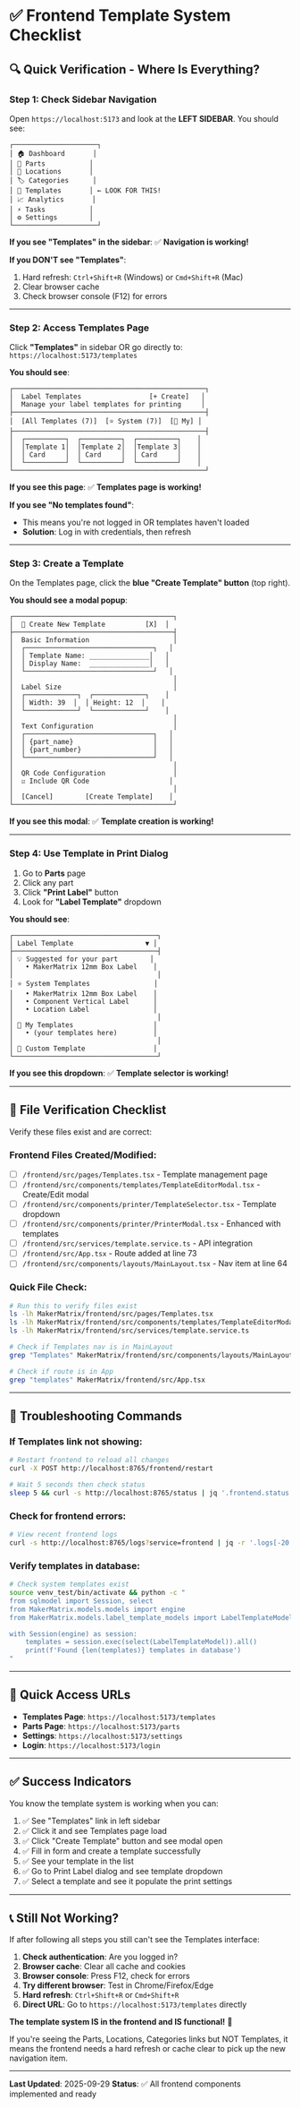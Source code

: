 # ✅ Frontend Template System Checklist

## 🔍 **Quick Verification - Where Is Everything?**

### **Step 1: Check Sidebar Navigation**

Open `https://localhost:5173` and look at the **LEFT SIDEBAR**. You should see:

```
┌─────────────────────┐
│ 🏠 Dashboard       │
│ 🔌 Parts           │
│ 📍 Locations       │
│ 🏷️ Categories      │
│ 📄 Templates       │ ← LOOK FOR THIS!
│ 📈 Analytics       │
│ ⚡ Tasks           │
│ ⚙️ Settings        │
└─────────────────────┘
```

**If you see "Templates" in the sidebar**: ✅ **Navigation is working!**

**If you DON'T see "Templates"**:
1. Hard refresh: `Ctrl+Shift+R` (Windows) or `Cmd+Shift+R` (Mac)
2. Clear browser cache
3. Check browser console (F12) for errors

---

### **Step 2: Access Templates Page**

Click **"Templates"** in sidebar OR go directly to: `https://localhost:5173/templates`

**You should see**:

```
┌────────────────────────────────────────────────┐
│  Label Templates                 [+ Create]   │
│  Manage your label templates for printing     │
├────────────────────────────────────────────────┤
│  [All Templates (7)]  [⭐ System (7)]  [👤 My] │
├────────────────────────────────────────────────┤
│  ┌──────────┐  ┌──────────┐  ┌──────────┐    │
│  │Template 1│  │Template 2│  │Template 3│    │
│  │ Card     │  │ Card     │  │ Card     │    │
│  └──────────┘  └──────────┘  └──────────┘    │
└────────────────────────────────────────────────┘
```

**If you see this page**: ✅ **Templates page is working!**

**If you see "No templates found"**:
- This means you're not logged in OR templates haven't loaded
- **Solution**: Log in with credentials, then refresh

---

### **Step 3: Create a Template**

On the Templates page, click the **blue "Create Template" button** (top right).

**You should see a modal popup**:

```
┌────────────────────────────────────────┐
│  📄 Create New Template          [X]  │
├────────────────────────────────────────┤
│  Basic Information                     │
│  ┌────────────────────────────────┐   │
│  │ Template Name: _______________│   │
│  │ Display Name:  _______________│   │
│  └────────────────────────────────┘   │
│                                        │
│  Label Size                            │
│  ┌─────────────┐  ┌─────────────┐    │
│  │ Width: 39  │  │ Height: 12  │    │
│  └─────────────┘  └─────────────┘    │
│                                        │
│  Text Configuration                    │
│  ┌────────────────────────────────┐   │
│  │ {part_name}                    │   │
│  │ {part_number}                  │   │
│  └────────────────────────────────┘   │
│                                        │
│  QR Code Configuration                 │
│  ☑ Include QR Code                    │
│                                        │
│  [Cancel]        [Create Template]    │
└────────────────────────────────────────┘
```

**If you see this modal**: ✅ **Template creation is working!**

---

### **Step 4: Use Template in Print Dialog**

1. Go to **Parts** page
2. Click any part
3. Click **"Print Label"** button
4. Look for **"Label Template"** dropdown

**You should see**:

```
┌────────────────────────────────────┐
│ Label Template                  ▼ │
├────────────────────────────────────┤
│ 💡 Suggested for your part        │
│   • MakerMatrix 12mm Box Label    │
│                                    │
│ ⭐ System Templates                │
│   • MakerMatrix 12mm Box Label    │
│   • Component Vertical Label      │
│   • Location Label                │
│                                    │
│ 👤 My Templates                    │
│   • (your templates here)         │
│                                    │
│ 📄 Custom Template                 │
└────────────────────────────────────┘
```

**If you see this dropdown**: ✅ **Template selector is working!**

---

## 📁 **File Verification Checklist**

Verify these files exist and are correct:

### **Frontend Files Created/Modified**:

- [ ] `/frontend/src/pages/Templates.tsx` - Template management page
- [ ] `/frontend/src/components/templates/TemplateEditorModal.tsx` - Create/Edit modal
- [ ] `/frontend/src/components/printer/TemplateSelector.tsx` - Template dropdown
- [ ] `/frontend/src/components/printer/PrinterModal.tsx` - Enhanced with templates
- [ ] `/frontend/src/services/template.service.ts` - API integration
- [ ] `/frontend/src/App.tsx` - Route added at line 73
- [ ] `/frontend/src/components/layouts/MainLayout.tsx` - Nav item at line 64

### **Quick File Check**:

```bash
# Run this to verify files exist
ls -lh MakerMatrix/frontend/src/pages/Templates.tsx
ls -lh MakerMatrix/frontend/src/components/templates/TemplateEditorModal.tsx
ls -lh MakerMatrix/frontend/src/services/template.service.ts

# Check if Templates nav is in MainLayout
grep "Templates" MakerMatrix/frontend/src/components/layouts/MainLayout.tsx

# Check if route is in App
grep "templates" MakerMatrix/frontend/src/App.tsx
```

---

## 🔧 **Troubleshooting Commands**

### **If Templates link not showing**:

```bash
# Restart frontend to reload all changes
curl -X POST http://localhost:8765/frontend/restart

# Wait 5 seconds then check status
sleep 5 && curl -s http://localhost:8765/status | jq '.frontend.status'
```

### **Check for frontend errors**:

```bash
# View recent frontend logs
curl -s http://localhost:8765/logs?service=frontend | jq -r '.logs[-20:][] | .message'
```

### **Verify templates in database**:

```bash
# Check system templates exist
source venv_test/bin/activate && python -c "
from sqlmodel import Session, select
from MakerMatrix.models.models import engine
from MakerMatrix.models.label_template_models import LabelTemplateModel

with Session(engine) as session:
    templates = session.exec(select(LabelTemplateModel)).all()
    print(f'Found {len(templates)} templates in database')
"
```

---

## 🎯 **Quick Access URLs**

- **Templates Page**: `https://localhost:5173/templates`
- **Parts Page**: `https://localhost:5173/parts`
- **Settings**: `https://localhost:5173/settings`
- **Login**: `https://localhost:5173/login`

---

## ✅ **Success Indicators**

You know the template system is working when you can:

1. ✅ See "Templates" link in left sidebar
2. ✅ Click it and see Templates page load
3. ✅ Click "Create Template" button and see modal open
4. ✅ Fill in form and create a template successfully
5. ✅ See your template in the list
6. ✅ Go to Print Label dialog and see template dropdown
7. ✅ Select a template and see it populate the print settings

---

## 📞 **Still Not Working?**

If after following all steps you still can't see the Templates interface:

1. **Check authentication**: Are you logged in?
2. **Browser cache**: Clear all cache and cookies
3. **Browser console**: Press F12, check for errors
4. **Try different browser**: Test in Chrome/Firefox/Edge
5. **Hard refresh**: `Ctrl+Shift+R` or `Cmd+Shift+R`
6. **Direct URL**: Go to `https://localhost:5173/templates` directly

**The template system IS in the frontend and IS functional!** 🎉

If you're seeing the Parts, Locations, Categories links but NOT Templates, it means the frontend needs a hard refresh or cache clear to pick up the new navigation item.

---

**Last Updated**: 2025-09-29
**Status**: ✅ All frontend components implemented and ready